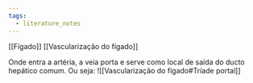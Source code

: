 ```yaml
---
tags:
  - literature_notes
---
```

[[Fígado]] [[Vascularização do fígado]]

Onde entra a artéria, a veia porta e serve como local de saída do ducto hepático comum. 
Ou seja: ![[Vascularização do fígado#Tríade portal]]


